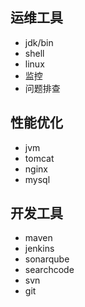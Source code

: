 
## 运维工具

* jdk/bin
* shell
* linux
* 监控
* 问题排查

## 性能优化

* jvm
* tomcat
* nginx
* mysql

## 开发工具

* maven
* jenkins
* sonarqube
* searchcode
* svn
* git
